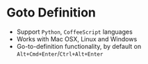 # Goto Definition

* Support `Python`, `CoffeeScript` languages
* Works with Mac OSX, Linux and Windows
* Go-to-definition functionality, by default on `Alt+Cmd+Enter`/`Ctrl+Alt+Enter`
